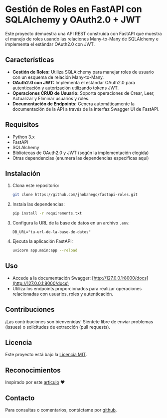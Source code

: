 # Gestión de Roles en FastAPI con SQLAlchemy y OAuth2.0 + JWT

Este proyecto demuestra una API REST construida con FastAPI que muestra el manejo de roles usando las relaciones Many-to-Many de SQLAlchemy e implementa el estándar OAuth2.0 con JWT.

## Características

- **Gestión de Roles:** Utiliza SQLAlchemy para manejar roles de usuario con un esquema de relación Many-to-Many.
- **OAuth2.0 con JWT:** Implementa el estándar OAuth2.0 para autenticación y autorización utilizando tokens JWT.
- **Operaciones CRUD de Usuario:** Soporta operaciones de Crear, Leer, Actualizar y Eliminar usuarios y roles.
- **Documentación de Endpoints:** Genera automáticamente la documentación de la API a través de la interfaz Swagger UI de FastAPI.

## Requisitos

- Python 3.x
- FastAPI
- SQLAlchemy
- Bibliotecas de OAuth2.0 y JWT (según la implementación elegida)
- Otras dependencias (enumera las dependencias específicas aquí)

## Instalación

1. Clona este repositorio:

    ```bash
    git clone https://github.com/jhobahego/fastapi-roles.git
    ```

2. Instala las dependencias:

    ```bash
    pip install -r requirements.txt
    ```

3. Configura la URL de la base de datos en un archivo `.env`:

    ```env
    DB_URL="tu-url-de-la-base-de-datos"
    ```

4. Ejecuta la aplicación FastAPI:

    ```bash
    uvicorn app.main:app --reload
    ```

## Uso

- Accede a la documentación Swagger: [http://127.0.0.1:8000/docs](http://127.0.0.1:8000/docs)
- Utiliza los endpoints proporcionados para realizar operaciones relacionadas con usuarios, roles y autenticación.

## Contribuciones

¡Las contribuciones son bienvenidas! Siéntete libre de enviar problemas (issues) o solicitudes de extracción (pull requests).

## Licencia

Este proyecto está bajo la [Licencia MIT](LICENSE).

## Reconocimientos

Inspirado por este [articulo](https://www.gormanalysis.com/blog/many-to-many-relationships-in-fastapi/) ♥

## Contacto

Para consultas o comentarios, contáctame por [github](github.com/jhobahego).
